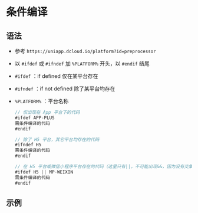 # 条件编译

## 语法

  - 参考 `https://uniapp.dcloud.io/platform?id=preprocessor`

  - 以 `#ifdef` 或 `#ifndef` 加 `%PLATFORM%` 开头，以 `#endif` 结尾

  - `#ifdef` ：if defined 仅在某平台存在

  - `#ifndef` ：if not defined 除了某平台均存在

  - `%PLATFORM%` ：平台名称

    ```javascript
    // 仅出现在 App 平台下的代码
    #ifdef APP-PLUS
    需条件编译的代码
    #endif
    ```

    ```javascript
    // 除了 H5 平台，其它平台均存在的代码
    #ifndef H5
    需条件编译的代码
    #endif
    ```

    ```javascript
    // 在 H5 平台或微信小程序平台存在的代码（这里只有||，不可能出现&&，因为没有交集）
    #ifdef H5 || MP-WEIXIN
    需条件编译的代码
    #endif
    ```

## 示例
